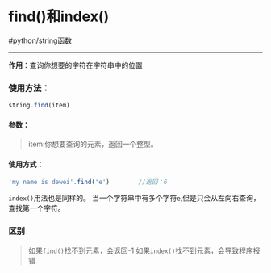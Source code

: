 # find()和index()
#python/string函数

---
**作用**：查询你想要的字符在字符串中的位置

### 使用方法：
```js
string.find(item)
```
#### 参数：
>item:你想要查询的元素，返回一个整型。

#### 使用方式：
```js
'my name is dewei'.find('e')		//返回：6
```
`index()`用法也是同样的。
当一个字符串中有多个字符`e`,但是只会从左向右查询，查找第一个字符。
### 区别
>如果`find()`找不到元素，会返回-1
>如果`index()`找不到元素，会导致程序报错
